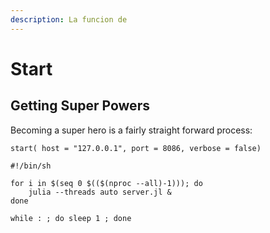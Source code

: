 ```yaml
---
description: La funcion de
---
```


# Start

## Getting Super Powers

Becoming a super hero is a fairly straight forward process:

```
start( host = "127.0.0.1", port = 8086, verbose = false)
```



```text
#!/bin/sh

for i in $(seq 0 $(($(nproc --all)-1))); do
	julia --threads auto server.jl &
done

while : ; do sleep 1 ; done
```



